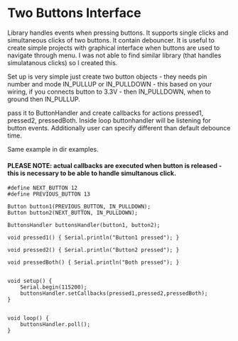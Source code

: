# Two Buttons Interface


Library handles events when pressing buttons. It supports single clicks and simultaneous clicks of two buttons. It contain debouncer. It is useful to create simple projects with graphical interface when buttons are used to navigate through menu. I was not able to find similar library (that handles simulatanous clicks) so I created this.

Set up is very simple just create two button objects - they needs pin number and mode IN_PULLUP or IN_PULLDOWN - this based on your wiring, if you connects button to 3.3V - then IN_PULLDOWN, when to ground then IN_PULLUP.

pass it to ButtonHandler and create callbacks for actions pressed1, pressed2, pressedBoth.
Inside loop buttonhandler will be listening for button events. Additionally user can specify different than default debounce time.

Same example in dir examples.

#### PLEASE NOTE: actual callbacks are executed when button is released - this is necessary to be able to handle simultanous click.

```
#define NEXT_BUTTON 12
#define PREVIOUS_BUTTON 13

Button button1(PREVIOUS_BUTTON, IN_PULLDOWN);
Button button2(NEXT_BUTTON, IN_PULLDOWN);

ButtonsHandler buttonsHandler(button1, button2);

void pressed1() { Serial.println("Button1 pressed"); }

void pressed2() { Serial.println("Button2 pressed"); }

void pressedBoth() { Serial.println("Both pressed"); }


void setup() {
    Serial.begin(115200);
    buttonsHandler.setCallbacks(pressed1,pressed2,pressedBoth);
}


void loop() {
    buttonsHandler.poll();
}
```
